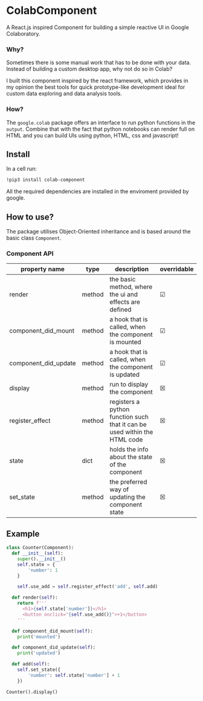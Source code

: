 # ColabComponent
A React.js inspired Component for building a simple reactive UI in Google Colaboratory.

### Why?
Sometimes there is some manual work that has to be done with your data. Instead of building a custom desktop app, why not do so in Colab?

I built this component inspired by the react framework, which provides in my opinion the best tools for quick prototype-like development ideal for custom data exploring and data analysis tools.

### How?
The `google.colab` package offers an interface to run python functions in the `output`. Combine that with the fact that python notebooks can render full on HTML and you can build UIs using python, HTML, css and javascript!

## Install
In a cell run:

```bash
!pip3 install colab-component
```

All the required dependencies are installed in the enviroment provided by google.

## How to use?
The package utilises Object-Oriented inheritance and is based around the basic class `Component`.

### Component API
| property name | type | description | overridable |
|---|---|---|---|
| render | method | the basic method, where the ui and effects are defined | &#x2611; |
| component_did_mount | method | a hook that is called, when the component is mounted | &#x2611; |
| component_did_update | method | a hook that is called, when the component is updated | &#x2611; |
| display | method | run to display the component | &#x2612; |
| register_effect | method | registers a python function such that it can be used within the HTML code | &#x2612; |
| state | dict | holds the info about the state of the component | &#x2612; |
| set_state | method | the preferred way of updating the component state | &#x2612; |

## Example
```python
class Counter(Component):
  def __init__(self):
    super().__init__()
    self.state = {
        'number': 1
    }

    self.use_add = self.register_effect('add', self.add)

  def render(self):
    return f'''
      <h1>{self.state['number']}</h1>
      <button onclick="{self.use_add()}">+1</button>
    '''

  def component_did_mount(self):
    print('mounted')

  def component_did_update(self):
    print('updated')

  def add(self):
    self.set_state({
        'number': self.state['number'] + 1
    })

Counter().display()
```
